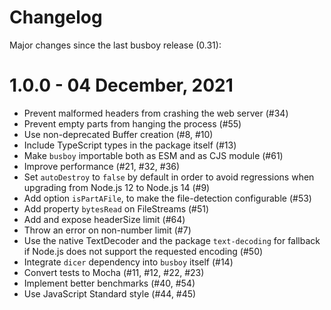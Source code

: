 # Changelog

Major changes since the last busboy release (0.31):

# 1.0.0 - 04 December, 2021

* Prevent malformed headers from crashing the web server (#34)
* Prevent empty parts from hanging the process (#55)
* Use non-deprecated Buffer creation (#8, #10)
* Include TypeScript types in the package itself (#13)
* Make `busboy` importable both as ESM and as CJS module (#61)
* Improve performance (#21, #32, #36)
* Set `autoDestroy` to `false` by default in order to avoid regressions when upgrading from Node.js 12 to Node.js 14 (#9)
* Add option `isPartAFile`, to make the file-detection configurable (#53)
* Add property `bytesRead` on FileStreams (#51)
* Add and expose headerSize limit (#64)
* Throw an error on non-number limit (#7)
* Use the native TextDecoder and the package `text-decoding` for fallback if Node.js does not support the requested encoding (#50)
* Integrate `dicer` dependency into `busboy` itself (#14)
* Convert tests to Mocha (#11, #12, #22, #23)
* Implement better benchmarks (#40, #54)
* Use JavaScript Standard style (#44, #45)
